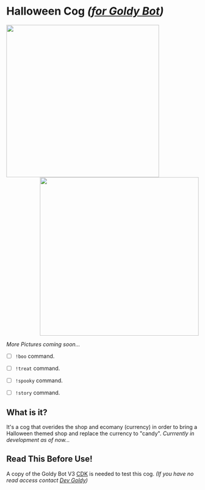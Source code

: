 # Halloween Cog *([for Goldy Bot](https://github.com/TGP-Projects/Goldy-Bot-V3))*
<img align="left" src="https://media.discordapp.net/attachments/700711241840066590/887415118353289237/unknown.png" width="400">
<p align="right">
 <img src="https://media.discordapp.net/attachments/700711241840066590/887431202020143205/unknown.png?width=556&height=676" width="416">
</p>


*More Pictures coming soon...*

- [ ] ``!boo`` command.
- [ ] ``!treat`` command.
- [ ] ``!spooky`` command.
- [ ] ``!story`` command.



## What is it?
It's a cog that overides the shop and ecomany (currency) in order to bring a Halloween themed shop and replace the currency to "candy". *Currrently in development as of now...*

## Read This Before Use!
A copy of the Goldy Bot V3 [CDK](https://github.com/TGP-Projects/Goldy-Bot-V3#readme) is needed to test this cog. *(If you have no read access contact [Dev Goldy](https://github.com/THEGOLDENPRO))*
